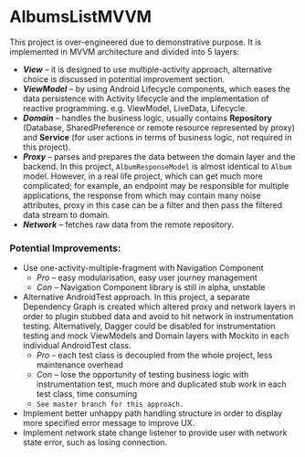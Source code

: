 # AlbumsListMVVM
This project is over-engineered due to demonstrative purpose. It is implemented in MVVM architecture and divided into 5 layers:
* **_View_** – it is designed to use multiple-activity approach, alternative choice is discussed in potential improvement section.
* **_ViewModel_** – by using Android Lifecycle components, which eases the data persistence with Activity lifecycle and the implementation of reactive programming. e.g. ViewModel, LiveData, Lifecycle.
* **_Domain_** – handles the business logic, usually contains **Repository** (Database, SharedPreference or remote resource represented by proxy) and **Service** (for user actions in terms of business logic, not required in this project).
* **_Proxy_** – parses and prepares the data between the domain layer and the backend. In this project, `AlbumResponseModel` is almost identical to `Album` model. However, in a real life project, which can get much more complicated; for example, an endpoint may be responsible for multiple applications, the response from which may contain many noise attributes, proxy in this case can be a filter and then pass the filtered data stream to domain.
* **_Network_** – fetches raw data from the remote repository.

### Potential Improvements:
* Use one-activity-multiple-fragment with Navigation Component
  - _Pro_ – easy modularisation, easy user journey management
  - _Con_ – Navigation Component library is still in alpha, unstable
* Alternative AndroidTest approach.
In this project, a separate Dependency Graph is created which altered proxy and network layers in order to plugin stubbed data and avoid to hit network in instrumentation testing.
Alternatively, Dagger could be disabled for instrumentation testing and mock ViewModels and Domain layers with Mockito in each individual AndroidTest class.
	- _Pro_ – each test class is decoupled from the whole project, less maintenance overhead
	- _Con_ – lose the opportunity of testing business logic with instrumentation test, much more and duplicated stub work in each test class, time consuming
	- ```See master branch for this approach.```
* Implement better unhappy path handling structure in order to display more specified error message to improve UX.
* Implement network state change listener to provide user with network state error, such as losing connection.
